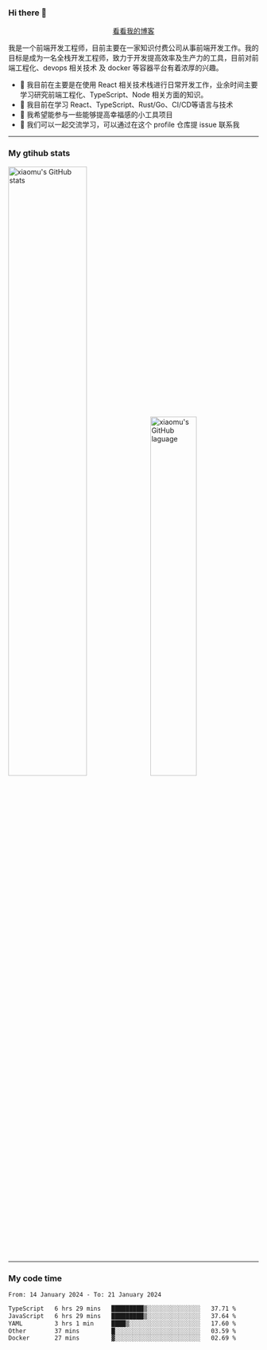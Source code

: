 ### Hi there 👋

<p align="center">
  <a href="https://blog.realjacket.fun">看看我的博客</a>
</p>

我是一个前端开发工程师，目前主要在一家知识付费公司从事前端开发工作。我的目标是成为一名全栈开发工程师，致力于开发提高效率及生产力的工具，目前对前端工程化、devops 相关技术 及 docker 等容器平台有着浓厚的兴趣。

- 🔭 我目前在主要是在使用 React 相关技术栈进行日常开发工作，业余时间主要学习研究前端工程化、TypeScript、Node 相关方面的知识。
- 🌱 我目前在学习 React、TypeScript、Rust/Go、CI/CD等语言与技术
- 👯 我希望能参与一些能够提高幸福感的小工具项目
- 💬 我们可以一起交流学习，可以通过在这个 profile 仓库提 issue 联系我

***

### My gtihub stats

<a><img src="https://github-readme-stats-git-masterrstaa-rickstaa.vercel.app/api?username=real-jacket&&show_icons=true" title="xiaomu's GitHub stats" alt="xiaomu's GitHub stats" style="width:56%;"/></a>
<a><img src="https://github-readme-stats-git-masterrstaa-rickstaa.vercel.app/api/top-langs/?username=real-jacket&layout=compact" title="xiaomu's GitHub laguage" alt="xiaomu's GitHub laguage" style="width:43%;"/><a/>

***

### My code time

<!--START_SECTION:waka-->

```txt
From: 14 January 2024 - To: 21 January 2024

TypeScript   6 hrs 29 mins   █████████▒░░░░░░░░░░░░░░░   37.71 %
JavaScript   6 hrs 29 mins   █████████▒░░░░░░░░░░░░░░░   37.64 %
YAML         3 hrs 1 min     ████▒░░░░░░░░░░░░░░░░░░░░   17.60 %
Other        37 mins         █░░░░░░░░░░░░░░░░░░░░░░░░   03.59 %
Docker       27 mins         ▓░░░░░░░░░░░░░░░░░░░░░░░░   02.69 %
```

<!--END_SECTION:waka-->
